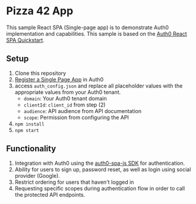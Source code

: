# Pizza 42 App

This sample React SPA (Single-page app) is to demonstrate Auth0 implementation and capabilities. This sample is based on the [Auth0 React SPA Quickstart](https://auth0.com/docs/quickstart/spa/react).

## Setup 
1. Clone this repository
2. [Register a Single Page App](https://auth0.com/docs/quickstart/spa/vanillajs) in Auth0
3. access `auth_config.json` and replace all placeholder values with the appropriate values from your Auth0 tenant.
	- `domain`: Your Auth0 tenant domain
	- `clientId`: `client_id` from step (2)
	- `audience`: API audience from API documentation
	-  `scope`: Permission from configuring the API
5. `npm install`
6. `npm start`

## Functionality

1. Integration with Auth0 using the [auth0-spa-js SDK](https://auth0.com/docs/libraries/auth0-single-page-app-sdk) for authentication.
2. Ability for users to sign up, password reset, as well as login using social provider (Google).
3. Restrict ordering for users that haven't logged in 
5. Requesting specific scopes during authentication flow in order to call the protected API endpoints.
